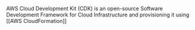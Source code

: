 AWS Cloud Development Kit (CDK) is an open-source Software Development Framework for Cloud Infrastructure and provisioning it using [[AWS CloudFormation]]

